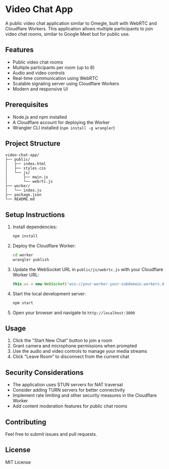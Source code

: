 # Video Chat App

A public video chat application similar to Omegle, built with WebRTC and Cloudflare Workers. This application allows multiple participants to join video chat rooms, similar to Google Meet but for public use.

## Features

- Public video chat rooms
- Multiple participants per room (up to 8)
- Audio and video controls
- Real-time communication using WebRTC
- Scalable signaling server using Cloudflare Workers
- Modern and responsive UI

## Prerequisites

- Node.js and npm installed
- A Cloudflare account for deploying the Worker
- Wrangler CLI installed (`npm install -g wrangler`)

## Project Structure

```
video-chat-app/
├── public/
│   ├── index.html
│   ├── styles.css
│   └── js/
│       ├── main.js
│       └── webrtc.js
├── worker/
│   └── index.js
├── package.json
└── README.md
```

## Setup Instructions

1. Install dependencies:
   ```bash
   npm install
   ```

2. Deploy the Cloudflare Worker:
   ```bash
   cd worker
   wrangler publish
   ```

3. Update the WebSocket URL in `public/js/webrtc.js` with your Cloudflare Worker URL:
   ```javascript
   this.ws = new WebSocket('wss://your-worker.your-subdomain.workers.dev');
   ```

4. Start the local development server:
   ```bash
   npm start
   ```

5. Open your browser and navigate to `http://localhost:3000`

## Usage

1. Click the "Start New Chat" button to join a room
2. Grant camera and microphone permissions when prompted
3. Use the audio and video controls to manage your media streams
4. Click "Leave Room" to disconnect from the current chat

## Security Considerations

- The application uses STUN servers for NAT traversal
- Consider adding TURN servers for better connectivity
- Implement rate limiting and other security measures in the Cloudflare Worker
- Add content moderation features for public chat rooms

## Contributing

Feel free to submit issues and pull requests.

## License

MIT License
